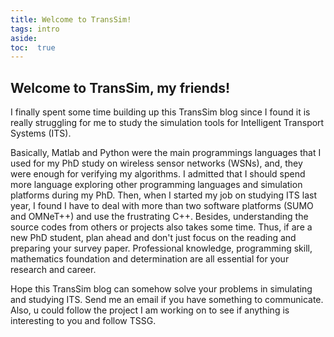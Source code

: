 ```yaml
---
title: Welcome to TransSim!
tags: intro
aside:
toc:  true
---
```


## Welcome to TransSim, my friends!

I finally spent some time building up this TransSim blog since I found it is really struggling for me to study the simulation tools for Intelligent Transport Systems (ITS).  

Basically, Matlab and Python were the main programmings languages that I used for my PhD study on wireless sensor networks (WSNs), and, they were enough for verifying my algorithms. I admitted that I should spend more language exploring other programming languages and simulation platforms during my PhD. Then, when I started my job on studying ITS last year, I found I have to deal with more than two software platforms (SUMO and OMNeT++) and use the frustrating C++. Besides, understanding the source codes from others or projects also takes some time. Thus, if are a new PhD student, plan ahead and don't just focus on the reading and preparing your survey paper. Professional knowledge, programming skill, mathematics foundation and determination are all essential for your research and career.

Hope this TransSim blog can somehow solve your problems in simulating and studying ITS. Send me an email if you have something to communicate. Also, u could follow the project I am working on to see if anything is interesting to you and follow TSSG.
